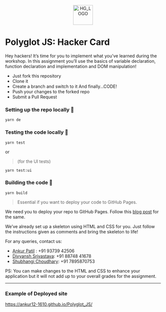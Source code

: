 <div align="center">
  <img alt="HG_LOGO" src="assets/js.png" height="64" />
</div>

# Polyglot JS: Hacker Card

Hey hackers!
It’s time for you to implement what you’ve learned during the workshop. In this assignment you’ll use the basics of variable declaration, function declaration and implementation and DOM manipulation!

- Just fork this repository
- Clone it
- Create a branch and switch to it And finally…CODE!
- Push your changes to the forked repo
- Submit a Pull Request

### Setting up the repo locally  🔧
```
yarn de
```
### Testing the code locally  🚧
```
yarn test
```
or
> (for the UI tests)
```
yarn test:ui
```
### Building the code  🚀
```
yarn build
```
> Essential if you want to deploy your code to GitHub Pages.



We need you to deploy your repo to GitHub Pages. Follow this [blog post](https://www.codecademy.com/article/f1-u3-github-pages) for the same.

We’ve already set up a skeleton using HTML and CSS for you. Just follow the instructions given as comments and bring the skeleton to life!

For any queries, contact us:
- [Ankur Patil](https://github.com/ankur12-1610) : +91 93739 42506
- [Divyansh Srivastava](https://github.com/Divyansh013): +91 88748 41678
- [Shubhangi Choudhary](https://github.com/shubhangi013): +91 7895870753

PS: You can make changes to the HTML and CSS to enhance your application but it will not add up to your overall grades for the assignment.

---

### Example of Deployed site
https://ankur12-1610.github.io/Polyglot_JS/
